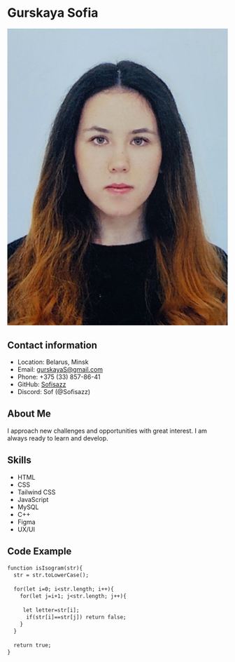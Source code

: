 # Gurskaya Sofia
![Photo Gurskaya Sofia](/assets/images/sofia.jpg)
## Contact information
* Location: Belarus, Minsk
* Email: gurskayaS@gmail.com
* Phone: +375 (33) 857-86-41
* GitHub: [Sofisazz](https://github.com/Sofisazz)
* Discord: Sof (@Sofisazz)

## About Me
I approach new challenges and opportunities with great interest. I am always ready to learn and develop.

## Skills
* HTML
* CSS
* Tailwind CSS
* JavaScript
* MySQL
* C++
* Figma
* UX/UI

## Code Example
```
function isIsogram(str){
  str = str.toLowerCase();

  for(let i=0; i<str.length; i++){
    for(let j=i+1; j<str.length; j++){
      
     let letter=str[i];
      if(str[i]==str[j]) return false;
    }
  }
  
  return true;
}
```